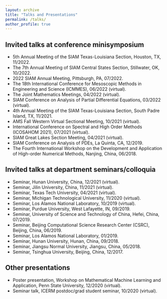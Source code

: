 ```yaml
---
layout: archive
title: "Talks and Presentations"
permalink: /talks/
author_profile: true
---
```



## Invited talks at conference minisymposium
- 5th Annual Meeting of the SIAM Texas-Louisiana Section, Houston, TX, 11/2022.
- The 7th Annual Meeting of SIAM Central States Section, Stillwater, OK, 10/2022.
- 2022 SIAM Annual Meeting, Pittsburgh, PA, 07/2022.
- The 18th International Conference for Mesoscopic Methods in Engineering and Science (ICMMES), 06/2022 (virtual).
- The Joint Mathematics Meetings, 04/2022 (virtual).
- SIAM Conference on Analysis of Partial Differential Equations, 03/2022 (virtual).
- 4th Annual Meeting of the SIAM Texas-Louisiana Section, South Padre Island, TX, 11/2021.
- AMS Fall Western Virtual Sectional Meeting, 10/2021 (virtual).
- International Conference on Spectral and High Order Methods (ICOSAHOM 2021), 07/2021 (virtual).
- SIAM Great Lakes Section Meeting, 04/2021 (virtual).
- SIAM Conference on Analysis of PDEs, La Quinta, CA, 12/2019.
- The Fourth International Workshop on the Development and Application of High-order Numerical Methods, Nanjing, China, 06/2018.


## Invited talks at department seminars/colloquia
- Seminar, Hunan University, China, 12/2021 (virtual).
- Seminar, Jilin University, China, 11/2021 (virtual).
- Seminar, Texas Tech University, 04/2021 (virtual).
- Seminar, Michigan Technological University, 11/2020 (virtual).    
- Seminar, Los Alamos National Laboratory, 10/2019 (virtual).
- Seminar, Purdue University, West Lafayette, IN, 09/2019.
- Seminar, University of Science and Technology of China, Hefei, China, 07/2019.
- Seminar, Beijing Computational Science Research Center (CSRC), Beijing, China, 06/2019.
- Seminar, Los Alamos National Laboratory, 01/2019.
- Seminar, Hunan University, Hunan, China, 09/2018.
- Seminar, Jiangsu Normal University, Jiangsu, China, 05/2018.
- Seminar, Tsinghua University, Beijing, China, 12/2017.


## Other presentations
- Poster presentation, Workshop on Mathematical Machine Learning and Application, Penn State University, 12/2020 (virtual).
- Seminar talk, ICERM postdoc/grad student seminar, 10/2020 (virtual).
